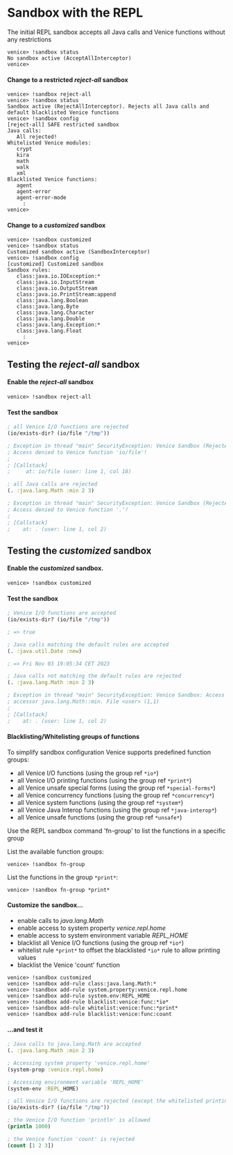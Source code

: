 # Sandbox with the REPL

The initial REPL sandbox accepts all Java calls and Venice functions without any restrictions

```
venice> !sandbox status
No sandbox active (AcceptAllInterceptor)
venice> 
```

#### Change to a restricted _reject-all_ sandbox

```
venice> !sandbox reject-all
venice> !sandbox status
Sandbox active (RejectAllInterceptor). Rejects all Java calls and default blacklisted Venice functions
venice> !sandbox config
[reject-all] SAFE restricted sandbox
Java calls:
   All rejected!
Whitelisted Venice modules:
   crypt
   kira
   math
   walk
   xml
Blacklisted Venice functions:
   agent
   agent-error
   agent-error-mode
     :
venice> 
```

#### Change to a _customized_ sandbox

```
venice> !sandbox customized
venice> !sandbox status
Customized sandbox active (SandboxInterceptor)
venice> !sandbox config
[customized] Customized sandbox
Sandbox rules:
   class:java.io.IOException:*
   class:java.io.InputStream
   class:java.io.OutputStream
   class:java.io.PrintStream:append
   class:java.lang.Boolean
   class:java.lang.Byte
   class:java.lang.Character
   class:java.lang.Double
   class:java.lang.Exception:*
   class:java.lang.Float
     :
venice> 
```

## Testing the _reject-all_ sandbox

#### Enable the _reject-all_ sandbox

```
venice> !sandbox reject-all
```

#### Test the sandbox

```clojure
; all Venice I/O functions are rejected
(io/exists-dir? (io/file "/tmp"))

; Exception in thread "main" SecurityException: Venice Sandbox (RejectAllInterceptor): 
; Access denied to Venice function 'io/file'!
;
; [Callstack]
;     at: io/file (user: line 1, col 18)
```

```clojure
; all Java calls are rejected
(. :java.lang.Math :min 2 3)

; Exception in thread "main" SecurityException: Venice Sandbox (RejectAllInterceptor): 
; Access denied to Venice function '.'!
;
; [Callstack]
;    at: . (user: line 1, col 2)
```

## Testing the _customized_ sandbox

#### Enable the _customized_ sandbox.

```
venice> !sandbox customized
```

#### Test the sandbox

```clojure
; Venice I/O functions are accepted
(io/exists-dir? (io/file "/tmp"))

; => true
```

```clojure
; Java calls matching the default rules are accepted
(. :java.util.Date :new)

; => Fri Nov 03 19:05:34 CET 2023
```

```clojure
; Java calls not matching the default rules are rejected
(. :java.lang.Math :min 2 3)

; Exception in thread "main" SecurityException: Venice Sandbox: Access denied to 
; accessor java.lang.Math::min. File <user> (1,1)
; 
; [Callstack]
;    at: . (user: line 1, col 2)
```

#### Blacklisting/Whitelisting groups of functions
To simplify sandbox configuration Venice supports predefined function groups:
* all Venice I/O functions (using the group ref `*io*`)
* all Venice I/O printing functions (using the group ref `*print*`)
* all Venice unsafe special forms (using the group ref `*special-forms*`)
* all Venice concurrency functions (using the group ref `*concurrency*`)
* all Venice system functions (using the group ref `*system*`)
* all Venice Java Interop functions (using the group ref `*java-interop*`)
* all Venice unsafe functions (using the group ref `*unsafe*`)

Use the REPL sandbox command 'fn-group' to list the functions in a specific group

List the available function groups:
```
venice> !sandbox fn-group
```

List the functions in the group `*print*`:
```
venice> !sandbox fn-group *print*
```

#### Customize the sandbox...
* enable calls to _java.lang.Math_
* enable access to system property _venice.repl.home_
* enable access to system environment variable _REPL_HOME_
* blacklist all Venice I/O functions (using the group ref `*io*`)
* whitelist rule `*print*` to offset the blacklisted `*io*` rule to allow printing values
* blacklist the Venice 'count' function

```
venice> !sandbox customized
venice> !sandbox add-rule class:java.lang.Math:*
venice> !sandbox add-rule system.property:venice.repl.home
venice> !sandbox add-rule system.env:REPL_HOME
venice> !sandbox add-rule blacklist:venice:func:*io*
venice> !sandbox add-rule whitelist:venice:func:*print*
venice> !sandbox add-rule blacklist:venice:func:count
```

#### ...and test it

```clojure
; Java calls to java.lang.Math are accepted
(. :java.lang.Math :min 2 3)
```

```clojure
; Accessing system property 'venice.repl.home'
(system-prop :venice.repl.home)
```

```clojure
; Accessing environment variable 'REPL_HOME'
(system-env :REPL_HOME)
```

```clojure
; all Venice I/O functions are rejected (except the whitelisted printing functions)
(io/exists-dir? (io/file "/tmp"))
```

```clojure
; the Venice I/O function 'println' is allowed
(println 1000)
```

```clojure
; the Venice function 'count' is rejected
(count [1 2 3])
```
